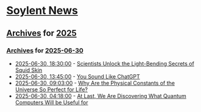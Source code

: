 # [Soylent News](../../../README.md)

## [Archives](../../index.md) for [2025](../index.md)

### [Archives](../../index.md) for [2025-06-30](index.md)

* [2025-06-30, 18:30:00](https://soylentnews.org/article.pl?sid=25/06/30/0230251&from=rss) - [Scientists Unlock the Light-Bending Secrets of Squid Skin](https://soylentnews.org/article.pl?sid=25/06/30/0230251&from=rss)
* [2025-06-30, 13:45:00](https://soylentnews.org/article.pl?sid=25/06/30/020252&from=rss) - [You Sound Like ChatGPT](https://soylentnews.org/article.pl?sid=25/06/30/020252&from=rss)
* [2025-06-30, 09:03:00](https://soylentnews.org/article.pl?sid=25/06/29/1626204&from=rss) - [Why Are the Physical Constants of the Universe So Perfect for Life?](https://soylentnews.org/article.pl?sid=25/06/29/1626204&from=rss)
* [2025-06-30, 04:18:00](https://soylentnews.org/article.pl?sid=25/06/29/1610258&from=rss) - [At Last, We Are Discovering What Quantum Computers Will be Useful for](https://soylentnews.org/article.pl?sid=25/06/29/1610258&from=rss)
